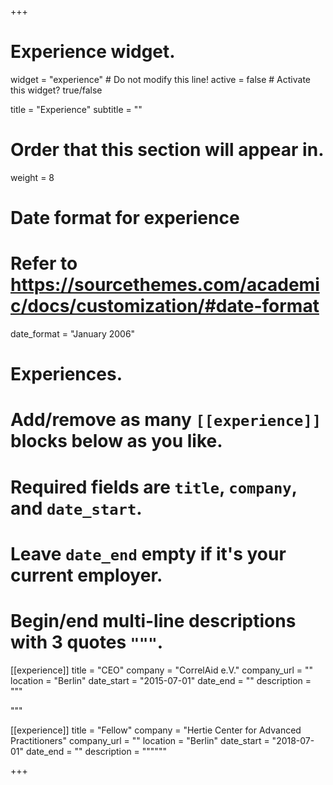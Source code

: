 +++
# Experience widget.
widget = "experience"  # Do not modify this line!
active = false  # Activate this widget? true/false

title = "Experience"
subtitle = ""

# Order that this section will appear in.
weight = 8

# Date format for experience
#   Refer to https://sourcethemes.com/academic/docs/customization/#date-format
date_format = "January 2006"

# Experiences.
#   Add/remove as many `[[experience]]` blocks below as you like.
#   Required fields are `title`, `company`, and `date_start`.
#   Leave `date_end` empty if it's your current employer.
#   Begin/end multi-line descriptions with 3 quotes `"""`.
[[experience]]
  title = "CEO"
  company = "CorrelAid e.V."
  company_url = ""
  location = "Berlin"
  date_start = "2015-07-01"
  date_end = ""
  description = """
 
  """

[[experience]]
  title = "Fellow"
  company = "Hertie Center for Advanced Practitioners"
  company_url = ""
  location = "Berlin"
  date_start = "2018-07-01"
  date_end = ""
  description = """"""

+++
